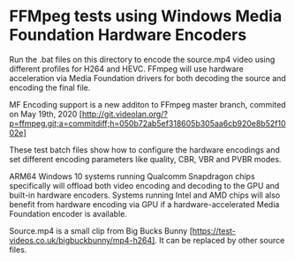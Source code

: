 # FFMpeg tests using Windows Media Foundation Hardware Encoders

Run the .bat files on this directory to encode the source.mp4 video using different profiles for H264 and HEVC.
FFmpeg will use hardware acceleration via Media Foundation drivers for both decoding the source and encoding the final file. 

MF Encoding support is a new additon to FFmpeg master branch, commited on May 19th, 2020 [http://git.videolan.org/?p=ffmpeg.git;a=commitdiff;h=050b72ab5ef318605b305aa6cb920e8b52f1002e]

These test batch files show how to configure the hardware encodings and set different encoding parameters like quality, CBR, VBR and PVBR modes.

ARM64 Windows 10 systems running Qualcomm Snapdragon chips specifically will offload both video encoding and decoding to the GPU and built-in hardware encoders. Systems running Intel and AMD chips will also benefit from hardware encoding via GPU if a hardware-accelerated Media Foundation encoder is available.

Source.mp4 is a small clip from Big Bucks Bunny [https://test-videos.co.uk/bigbuckbunny/mp4-h264]. It can be replaced by other source files.
